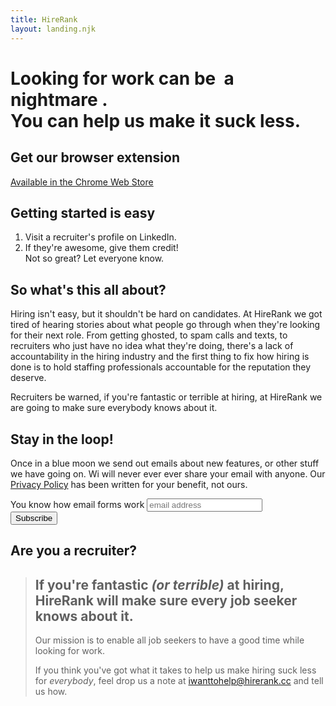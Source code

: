```yaml
---
title: HireRank
layout: landing.njk
---
```


<div id="hero">
    <div class="hero-image">
        <div class="hero-text"><h1><span id="hero-verb">Looking for work</span> can be <span id="hero-term">&nbsp;a nightmare&nbsp;</span>.</br>
You can help us make it suck less.</h1></div>
    </div>
    <script>
        let v = document.getElementById('hero-verb');
        let t = document.getElementById('hero-term');
        let verbs = ["Looking for work", "Searching for a next gig", "Applying for a new job", "Interviews","Screening calls","Navigating job boards", "Applying for jobs","Working with recruiters"];
        let words = ["a nightmare","the worst","a pain","hell","pure toil","disorientating","a struggle","an uphill battle"];
        v.innerHTML = verbs[Math.floor(Math.random()*verbs.length)]
        t.innerHTML = `&nbsp;${words[Math.floor(Math.random()*words.length)]}&nbsp;`
    </script>
</div>

<div id="get-extension" class="em">
<article>
<h1>Get our browser extension</h1>
<a href="https://chrome.google.com/webstore/detail/nbodnfcbgadbbolfalgfcndkklccbfef/preview?hl=en&authuser=0" target="_blank" class="chrome-store-button"><span>Available in the Chrome Web Store</span></a>
<h2>Getting started is easy</h2>
<ol>
<li>Visit a recruiter's profile on LinkedIn.</li>
<li>If they're awesome, give them credit!<br/>Not so great? Let everyone know.</li>
</ol>
<!--<p>Been sent you junk job descriptions, ghosted, or whatever the situation may have been.</p>-->
</article>
</div>



<div>
<article>
<h1>So what's this all about?</h1>
<p>Hiring isn't easy, but it shouldn't be hard on candidates. At HireRank we got tired of hearing stories about what people go through when they're looking for their next role. From getting ghosted, to spam calls and texts, to recruiters who just have no idea what they're doing, there's a lack of accountability in the hiring industry and the first thing to fix how hiring is done is to hold staffing professionals accountable for the reputation they deserve.</p>
<p>Recruiters be warned, if you're fantastic or terrible at hiring, at HireRank we are going to make sure everybody knows about it.</p>
</article>
</div>

<div class="mc-form">

<article>
<h1>Stay in the loop!</h1>
<!-- Begin Mailchimp Signup Form -->
<p>Once in a blue moon we send out emails about new features, or other stuff we have going on. Wi will never ever ever share your email with anyone. Our <a href="/privacy">Privacy Policy</a> has been written for your benefit, not ours.</p>
<div id="mc_embed_signup" class="em">
<form action="https://report.us20.list-manage.com/subscribe/post?u=455d34947bfdd62f54496d27f&id=105eaf57e4&f_id=008426e7f0" method="post" id="mc-embedded-subscribe-form" name="mc-embedded-subscribe-form" class="validate" target="_blank" novalidate>
    <div id="mc_embed_signup_scroll">
	<label for="mce-EMAIL">You know how email forms work</label>
	<input type="email" value="" name="EMAIL" class="email" id="mce-EMAIL" placeholder="email address" required>
    <!-- real people should not fill this in and expect good things - do not remove this or risk form bot signups-->
    <div style="position: absolute; left: -5000px;" aria-hidden="true"><input type="text" name="b_455d34947bfdd62f54496d27f_105eaf57e4" tabindex="-1" value=""/></div>
       <br/><input type="submit" value="Subscribe" name="subscribe" id="mc-embedded-subscribe" class="button" />
                <!--<p class="brandingLogo"><a href="http://eepurl.com/hS8x21" title="Mailchimp - email marketing made easy and fun"><img src="https://eep.io/mc-cdn-images/template_images/branding_logo_text_dark_dtp.svg"></a></p>--> 
    </div>
</form>
</div><!--End mc_embed_signup-->
</article>
</div>

<div>
<article>

<h1>Are you a recruiter?</h1>
<blockquote>
<h2>If you're fantastic <em>(or terrible)</em> at hiring, HireRank will make sure every job seeker knows about it.</h2>
<p><!-- We are first and foremost a candidate-advocacy startup.  -->Our mission is to enable all job seekers to have a good time while looking for work.</p>
<p>If you think you've got what it takes to help us make hiring suck less for <em>everybody</em>, feel drop us a note at <a href="mailto:iwanttohelp@hirerank.cc">iwanttohelp@hirerank.cc</a> and tell us how.</p>
</blockquote>
</article>
</div>